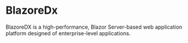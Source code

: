 # BlazoreDx
BlazoreDX is a high-performance, Blazor Server-based web application platform designed of enterprise-level applications. 
